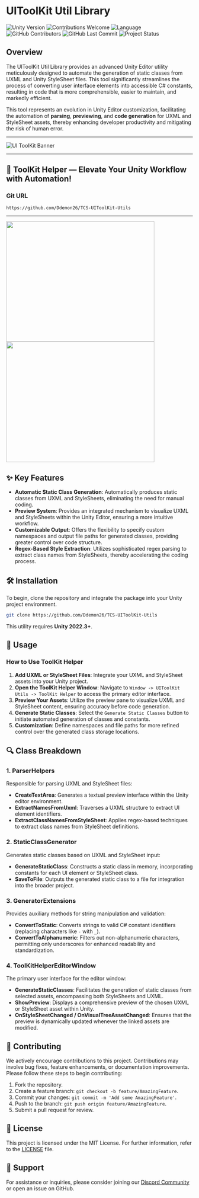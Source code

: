 # UIToolKit Util Library

![Unity Version](https://img.shields.io/badge/Unity-2022.3+-black.svg?style=for-the-badge&logo=unity) ![Contributions Welcome](https://img.shields.io/badge/Contributions-Welcome-brightgreen.svg?style=for-the-badge) ![Language](https://img.shields.io/badge/Language-C%23-blue?style=for-the-badge) ![GitHub Contributors](https://img.shields.io/github/contributors/Ddemon26/TCS-UIToolKit-Utils?style=for-the-badge) ![GitHub Last Commit](https://img.shields.io/github/last-commit/Ddemon26/TCS-UIToolKit-Utils?style=for-the-badge) ![Project Status](https://img.shields.io/badge/Project%20Status-Stable-green?style=for-the-badge)

## Overview

The UIToolKit Util Library provides an advanced Unity Editor utility meticulously designed to automate the generation of static classes from UXML and Unity StyleSheet files. This tool significantly streamlines the process of converting user interface elements into accessible C# constants, resulting in code that is more comprehensible, easier to maintain, and markedly efficient.

This tool represents an evolution in Unity Editor customization, facilitating the automation of **parsing**, **previewing**, and **code generation** for UXML and StyleSheet assets, thereby enhancing developer productivity and mitigating the risk of human error.

---

![UI ToolKit Banner](https://github.com/user-attachments/assets/96359568-b36c-4694-984f-70ad70cba669)

---

## 🚀 ToolKit Helper — Elevate Your Unity Workflow with Automation!

### Git URL

```
https://github.com/Ddemon26/TCS-UIToolKit-Utils
```

---

<img src="https://github.com/user-attachments/assets/a02015f7-ace6-40e5-86ed-c915790b9437" width="400" height="325"> <img src="https://github.com/user-attachments/assets/962d3115-d067-4ba2-8eda-0d8a3bb187e7" width="400" height="325">

## ✨ Key Features

- **Automatic Static Class Generation**: Automatically produces static classes from UXML and StyleSheets, eliminating the need for manual coding.
- **Preview System**: Provides an integrated mechanism to visualize UXML and StyleSheets within the Unity Editor, ensuring a more intuitive workflow.
- **Customizable Output**: Offers the flexibility to specify custom namespaces and output file paths for generated classes, providing greater control over code structure.
- **Regex-Based Style Extraction**: Utilizes sophisticated regex parsing to extract class names from StyleSheets, thereby accelerating the coding process.

## 🛠️ Installation

To begin, clone the repository and integrate the package into your Unity project environment.

```bash
git clone https://github.com/Ddemon26/TCS-UIToolKit-Utils
```

This utility requires **Unity 2022.3+**.

## 📖 Usage

### How to Use ToolKit Helper

1. **Add UXML or StyleSheet Files**: Integrate your UXML and StyleSheet assets into your Unity project.
2. **Open the ToolKit Helper Window**: Navigate to `Window -> UIToolKit Utils -> ToolKit Helper` to access the primary editor interface.
3. **Preview Your Assets**: Utilize the preview pane to visualize UXML and StyleSheet content, ensuring accuracy before code generation.
4. **Generate Static Classes**: Select the `Generate Static Classes` button to initiate automated generation of classes and constants.
5. **Customization**: Define namespaces and file paths for more refined control over the generated class storage locations.

## 🔍 Class Breakdown

### 1. ParserHelpers

Responsible for parsing UXML and StyleSheet files:

- **CreateTextArea**: Generates a textual preview interface within the Unity editor environment.
- **ExtractNamesFromUxml**: Traverses a UXML structure to extract UI element identifiers.
- **ExtractClassNamesFromStyleSheet**: Applies regex-based techniques to extract class names from StyleSheet definitions.

### 2. StaticClassGenerator

Generates static classes based on UXML and StyleSheet input:

- **GenerateStaticClass**: Constructs a static class in memory, incorporating constants for each UI element or StyleSheet class.
- **SaveToFile**: Outputs the generated static class to a file for integration into the broader project.

### 3. GeneratorExtensions

Provides auxiliary methods for string manipulation and validation:

- **ConvertToStatic**: Converts strings to valid C# constant identifiers (replacing characters like `-` with `_`).
- **ConvertToAlphanumeric**: Filters out non-alphanumeric characters, permitting only underscores for enhanced readability and standardization.

### 4. ToolKitHelperEditorWindow

The primary user interface for the editor window:

- **GenerateStaticClasses**: Facilitates the generation of static classes from selected assets, encompassing both StyleSheets and UXML.
- **ShowPreview**: Displays a comprehensive preview of the chosen UXML or StyleSheet asset within Unity.
- **OnStyleSheetChanged / OnVisualTreeAssetChanged**: Ensures that the preview is dynamically updated whenever the linked assets are modified.

## 🤝 Contributing

We actively encourage contributions to this project. Contributions may involve bug fixes, feature enhancements, or documentation improvements. Please follow these steps to begin contributing:

1. Fork the repository.
2. Create a feature branch: `git checkout -b feature/AmazingFeature`.
3. Commit your changes: `git commit -m 'Add some AmazingFeature'`.
4. Push to the branch: `git push origin feature/AmazingFeature`.
5. Submit a pull request for review.

## 📜 License

This project is licensed under the MIT License. For further information, refer to the [LICENSE](LICENSE) file.

## 💬 Support

For assistance or inquiries, please consider joining our [Discord Community](https://discord.gg/knwtcq3N2a) or open an issue on GitHub.
